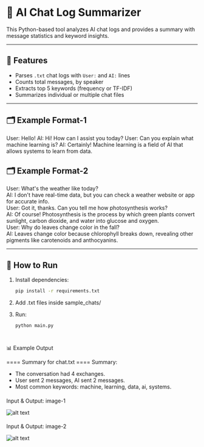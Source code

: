 # 🧠 AI Chat Log Summarizer

This Python-based tool analyzes AI chat logs and provides a summary with message statistics and keyword insights.

---

## 🔧 Features

- Parses `.txt` chat logs with `User:` and `AI:` lines
- Counts total messages, by speaker
- Extracts top 5 keywords (frequency or TF-IDF)
- Summarizes individual or multiple chat files

---

## 🗂 Example Format-1
User: Hello!
AI: Hi! How can I assist you today?
User: Can you explain what machine learning is?
AI: Certainly! Machine learning is a field of AI that allows systems to learn from data.


## 🗂 Example Format-2
User: What's the weather like today?  
AI: I don't have real-time data, but you can check a weather website or app for accurate info.  
User: Got it, thanks. Can you tell me how photosynthesis works?  
AI: Of course! Photosynthesis is the process by which green plants convert sunlight, carbon dioxide, and water into glucose and oxygen.  
User: Why do leaves change color in the fall?  
AI: Leaves change color because chlorophyll breaks down, revealing other pigments like carotenoids and anthocyanins.  




---

## 🚀 How to Run

1. Install dependencies:
   ```bash
   pip install -r requirements.txt


2. Add .txt files inside sample_chats/
3. Run:

   ``````
   python main.py



📊 Example Output

==== Summary for chat.txt ====
Summary:
- The conversation had 4 exchanges.
- User sent 2 messages, AI sent 2 messages.
- Most common keywords: machine, learning, data, ai, systems.


####
Input & Output: image-1


![alt text](image/image-1.png)


####
Input & Output: image-2


![alt text](image/image-2.png)
